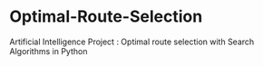 # Optimal-Route-Selection
Artificial Intelligence Project : Optimal route selection with 
Search Algorithms in Python

